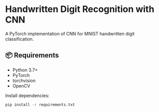 # Handwritten Digit Recognition with CNN

A PyTorch implementation of CNN for MNIST handwritten digit classification.

## 📦 Requirements
- Python 3.7+
- PyTorch
- torchvision
- OpenCV

Install dependencies:
```bash
pip install -r requirements.txt
